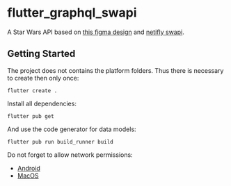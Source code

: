 # flutter_graphql_swapi

A Star Wars API based on [this figma design](https://www.figma.com/file/Ceoqa8DbrtyKoOBDR77ktm/Ravn-Code-Challenge?node-id=8%3A0) and [netifly swapi](https://swapi-graphql.netlify.app/.netlify/functions/index).

## Getting Started

The project does not contains the platform folders.
Thus there is necessary to create then only once:

```
flutter create .
```

Install all dependencies:

```
flutter pub get
```

And use the code generator for data models:

```
flutter pub run build_runner build
```

Do not forget to allow network permissions:

- [Android](https://stackoverflow.com/questions/55603979/why-flutter-application-cant-connect-to-internet-when-install-app-release-apk)
- [MacOS](https://stackoverflow.com/questions/57841871/flutter-http-get-fails-on-macos-build-target-connection-failed)
